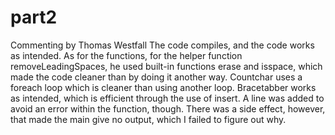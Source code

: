 # part2
Commenting by Thomas Westfall
The code compiles, and the code works as intended. As for the functions, for the helper function removeLeadingSpaces, he used built-in functions erase and isspace, which made the code cleaner than by doing it another way. Countchar uses a foreach loop which is cleaner than using another loop. Bracetabber works as intended, which is efficient through the use of insert. A line was added to avoid an error within the function, though. There was a side effect, however, that made the main give no output, which I failed to figure out why.